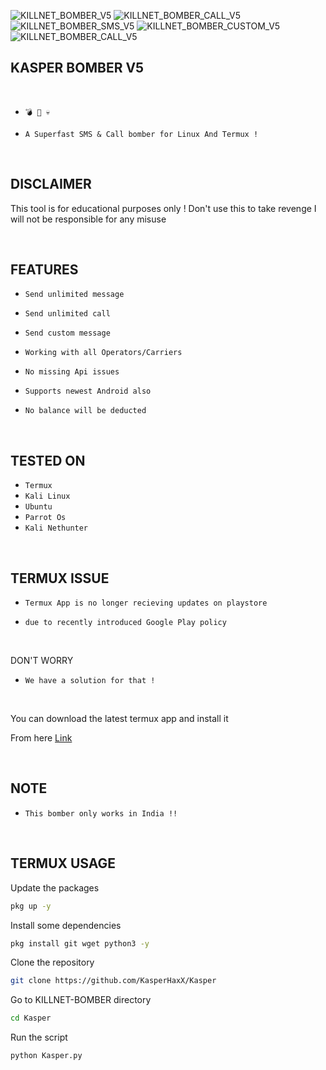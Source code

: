 ![KILLNET_BOMBER_V5](https://github.com/KasperHaxX/Kasper/assets/164631190/78eae0c8-9308-43f8-a2f5-3c39b4243a4d)
![KILLNET_BOMBER_CALL_V5](https://github.com/KasperHaxX/Kasper/assets/164631190/6c9aebce-9621-4a4f-9b48-22ae0e00448a)
![KILLNET_BOMBER_SMS_V5](https://github.com/KasperHaxX/Kasper/assets/164631190/a4d5327e-c61a-4a9c-a916-b3d6d2c68337)
![KILLNET_BOMBER_CUSTOM_V5](https://github.com/KasperHaxX/Kasper/assets/164631190/5b0a6445-da6d-4f0c-98b2-0208b760d87f)
![KILLNET_BOMBER_CALL_V5](https://github.com/KasperHaxX/Kasper/assets/164631190/6ee2204a-ab00-40cd-874f-fc51d542e56f)
<h2> KASPER BOMBER V5 </h2>
<br>

* `💣 📱 💀`

* `A Superfast SMS & Call bomber for Linux And Termux !`

<br>

<h2> DISCLAIMER </h2>

This tool is for educational purposes only ! Don't use this to take revenge
I will not be responsible for any misuse 

<br>


<h2> FEATURES </h2>

* `Send unlimited message`

* `Send unlimited call`

* `Send custom message`

* `Working with all Operators/Carriers`

* `No missing Api issues`

* `Supports newest Android also`

* `No balance will be deducted`
   

<br>

<h2> TESTED ON </h2>

* `Termux`
* `Kali Linux`
* `Ubuntu`
* `Parrot Os`
* `Kali Nethunter`

<br>

<h2> TERMUX ISSUE </h2>

* `Termux App is no longer recieving updates on playstore`

* `due to recently introduced Google Play policy `
<br>

DON'T WORRY

* `We have a solution for that !`

<br>


You can download the latest termux app and install it

From here <a href="https://f-droid.org/repo/com.termux_117.apk">Link</a>

<br>

<h2> NOTE </h2>

* `This bomber only works in India !!`

<br/>

<h2> TERMUX USAGE </h2>
 
Update the packages
```bash
pkg up -y
```
Install some dependencies
```bash
pkg install git wget python3 -y
```
Clone the repository
```bash
git clone https://github.com/KasperHaxX/Kasper 
```
Go to KILLNET-BOMBER directory
```bash
cd Kasper
```
Run the script
```bash
python Kasper.py
```

 
